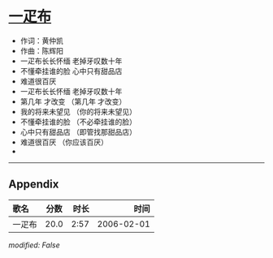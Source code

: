 # [一疋布](https://music.163.com/song?id=66028)

* 作词：黄仲凯
* 作曲：陈辉阳
* 一疋布长长怀缅 老掉牙叹数十年
* 不懂牵挂谁的脸 心中只有甜品店
* 难道很百厌
* 一疋布长长怀缅 老掉牙叹数十年
* 第几年 才改变 （第几年 才改变）
* 我的将来未望见 （你的将来未望见）
* 不懂牵挂谁的脸 （不必牵挂谁的脸）
* 心中只有甜品店 （即管找那甜品店）
* 难道很百厌 （你应该百厌）
* 


---

## Appendix

|歌名|分数|时长|时间|
|:---|:---:|---:|---:|
|一疋布|20.0|2:57|2006-02-01

*modified: False*